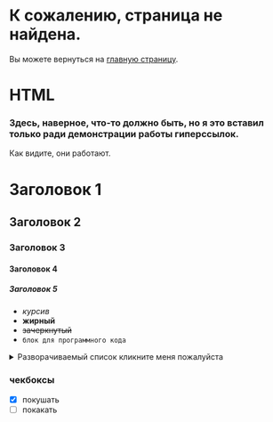 # К сожалению, страница не найдена.

Вы можете вернуться на [главную страницу](/homework/computer).

# HTML

### Здесь, наверное, что-то должно быть, но я это вставил только ради демонстрации работы гиперссылок. 

Как видите, они работают.

# Заголовок 1
## Заголовок 2
### Заголовок 3
#### Заголовок 4
#####  Заголовок 5


* *курсив* 
* **жирный** 
* ~~зачеркнутый~~ 
* `блок для программного кода`

<details>
<summary markdown="span">Разворачиваемый список кликните меня пожалуйста</summary>

**жесть список открылся вот это да**

</details>

### чекбоксы
- [X] покушать
- [ ] покакать
